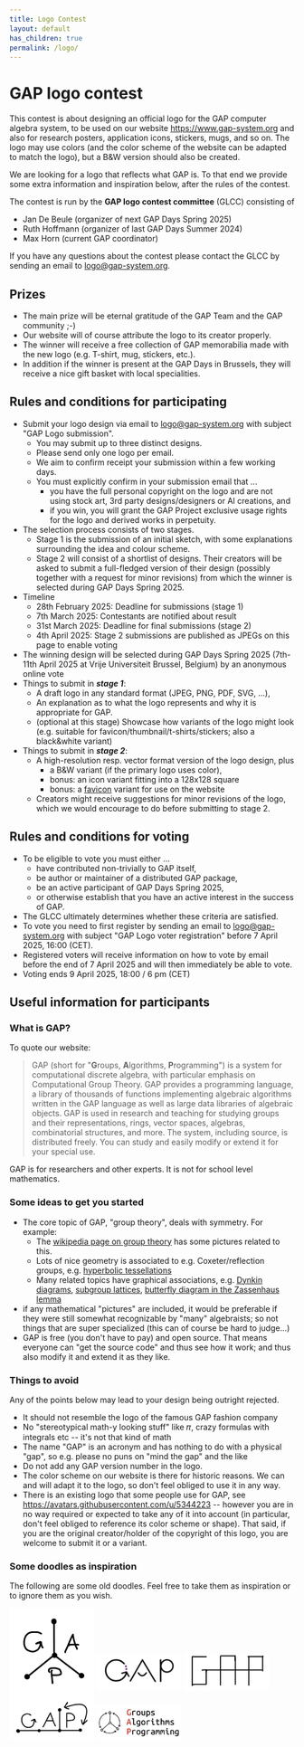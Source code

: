 ```yaml
---
title: Logo Contest
layout: default
has_children: true
permalink: /logo/
---
```


# GAP logo contest

This contest is about designing an official logo for the GAP computer algebra system, to be used on our website <https://www.gap-system.org> and also for research posters, application icons, stickers, mugs, and so on. The logo may use colors (and the color scheme of the website can be adapted to match the logo), but a B&W version should also be created.

We are looking for a logo that reflects what GAP is. To that end we provide some extra information and inspiration below, after the rules of the contest.

The contest is run by the **GAP logo contest committee** (GLCC) consisting of
- Jan De Beule (organizer of next GAP Days Spring 2025)
- Ruth Hoffmann (organizer of last GAP Days Summer 2024)
- Max Horn (current GAP coordinator)

If you have any questions about the contest please contact the GLCC by sending an email to <logo@gap-system.org>.

## Prizes

- The main prize will be eternal gratitude of the GAP Team and the GAP community ;-)
- Our website will of course attribute the logo to its creator properly.
- The winner will receive a free collection of GAP memorabilia made with the new logo (e.g. T-shirt, mug, stickers, etc.).
- In addition if the winner is present at the GAP Days in Brussels, they will receive a nice gift basket with local specialities.

## Rules and conditions for participating

- Submit your logo design via email to <logo@gap-system.org> with subject "GAP Logo submission".
    - You may submit up to three distinct designs.
    - Please send only one logo per email.
    - We aim to confirm receipt your submission within a few working days.
    - You must explicitly confirm in your submission email that ...
        - you have the full personal copyright on the logo and are not using stock art, 3rd party designs/designers or AI creations, and
        - if you win, you will grant the GAP Project exclusive usage rights for the logo and derived works in perpetuity.
- The selection process consists of two stages. 
    - Stage 1 is the submission of an initial sketch, with some explanations surrounding the idea and colour scheme.
    - Stage 2 will consist of a shortlist of designs. Their creators will be asked to submit a full-fledged version of their design (possibly together with a request for minor revisions) from which the winner is selected during GAP Days Spring 2025.
- Timeline
    - 28th February 2025: Deadline for submissions (stage 1)
    - 7th March 2025: Contestants are notified about result
    - 31st March 2025: Deadline for final submissions (stage 2)
    - 4th April 2025: Stage 2 submissions are published as JPEGs on this page to enable voting
- The winning design will be selected during GAP Days Spring 2025 (7th-11th April 2025 at Vrije Universiteit Brussel, Belgium) by an anonymous online vote
- Things to submit in ***stage 1***:
    - A draft logo in any standard format (JPEG, PNG, PDF, SVG, ...), 
    - An explanation as to what the logo represents and why it is appropriate for GAP.
    - (optional at this stage) Showcase how variants of the logo might look (e.g. suitable for favicon/thumbnail/t-shirts/stickers; also a black&white variant)
- Things to submit in ***stage 2***: 
    - A high-resolution resp. vector format version of the logo design, plus
        - a B&W variant (if the primary logo uses color),
        - bonus: an icon variant fitting into a 128x128 square
        - bonus: a [favicon](https://en.wikipedia.org/wiki/Favicon) variant for use on the website
    - Creators might receive suggestions for minor revisions of the logo, which we would encourage to do before submitting to stage 2.


## Rules and conditions for voting

- To be eligible to vote you must either ...
  - have contributed non-trivially to GAP itself,
  - be author or maintainer of a distributed GAP package,
  - be an active participant of GAP Days Spring 2025,
  - or otherwise establish that you have an active interest in the success of GAP.
- The GLCC ultimately determines whether these criteria are satisfied.
- To vote you need to first register by sending an email to <logo@gap-system.org> with subject "GAP Logo voter registration" before 7 April 2025, 16:00 (CET).
- Registered voters will receive information on how to vote by email before the end of 7 April 2025 and will then immediately be able to vote.
- Voting ends 9 April 2025, 18:00 / 6 pm (CET)


## Useful information for participants

### What is GAP?

To quote our website:

> GAP (short for "**G**roups, **A**lgorithms, **P**rogramming") is a system for computational discrete algebra, with particular emphasis on Computational Group Theory. GAP provides a programming language, a library of thousands of functions implementing algebraic algorithms written in the GAP language as well as large data libraries of algebraic objects. GAP is used in research and teaching for studying groups and their representations, rings, vector spaces, algebras, combinatorial structures, and more. The system, including source, is distributed freely. You can study and easily modify or extend it for your special use.

GAP is for researchers and other experts. It is not for school level mathematics.


### Some ideas to get you started

- The core topic of GAP, "group theory", deals with symmetry. For example:
    - The [wikipedia page on group theory](https://en.wikipedia.org/wiki/Group_theory) has some pictures related to this.
    - Lots of nice geometry is associated to e.g. Coxeter/reflection groups, e.g. [hyperbolic tessellations](https://sites.tufts.edu/verseimreu/files/2021/01/image.png)
    - Many related topics have graphical associations, e.g. [Dynkin diagrams](https://duckduckgo.com/?q=dynkin+diagram&t=osx&iax=images&ia=images),
      [subgroup lattices](https://duckduckgo.com/?q=subgroup+lattice&t=osx&iax=images&ia=images),
      [butterfly diagram in the Zassenhaus lemma](https://en.wikipedia.org/wiki/Zassenhaus_lemma) 
- if any mathematical "pictures" are included, it would be preferable if they were still somewhat recognizable by "many" algebraists; so not things that are super specialized (this can of course be hard to judge...)
- GAP is free (you don't have to pay) and open source. That means everyone can "get the source code" and thus see how it work; and thus also modify it and extend it as they like.



### Things to avoid

Any of the points below may lead to your design being outright rejected.

- It should not resemble the logo of the famous GAP fashion company
- No "stereotypical math-y looking stuff" like 𝜋, crazy formulas with integrals etc -- it's not that kind of math
- The name "GAP" is an acronym and has nothing to do with a physical "gap", so e.g. please no puns on "mind the gap" and the like
- Do not add any GAP version number in the logo.
- The color scheme on our website is there for historic reasons. We can and will adapt it to the logo, so don't feel obliged to use it in any way.
- There is an existing logo that some people use for GAP, see <https://avatars.githubusercontent.com/u/5344223> -- however you are in no way required or expected to take any of it into account (in particular, don't feel obliged to reference its color scheme or shape). That said, if you are the original creator/holder of the copyright of this logo, you are welcome to submit it or a variant.



### Some doodles as inspiration

The following are some old doodles. Feel free to take them as inspiration or to ignore them as you wish.

<img src="doodles/gap-logo-doodle-1.png" width="150"/>
<img src="doodles/gap-logo-doodle-2.png" width="150"/>
<img src="doodles/gap-logo-doodle-3.png" width="150"/>
<img src="doodles/gap-logo-doodle-4.png" width="150"/>
<img src="doodles/gap-logo-doodle-5.png" width="150"/>
